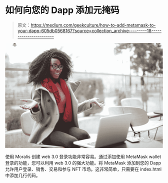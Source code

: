# 如何向您的 Dapp 添加元掩码

> 原文：<https://medium.com/geekculture/how-to-add-metamask-to-your-dapp-605db0568167?source=collection_archive---------18----------------------->

![](img/d1aa839d8ebcd29ab7c29f000142554b.png)

使用 Moralis 创建 web 3.0 登录功能非常容易。通过添加使用 MetaMask wallet 登录的功能，您可以利用 web 3.0 的强大功能。将 MetaMask 添加到您的 Dapp 允许用户登录、销售、交易和参与 NFT 市场。这非常简单，只需要在 index.html 中添加几行代码。